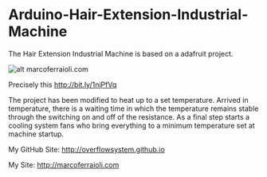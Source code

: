Arduino-Hair-Extension-Industrial-Machine
=========================================

The Hair Extension Industrial Machine is based on a adafruit project.

![alt marcoferraioli.com](http://80.240.135.37/marcoferraioli.com/public_html/images/rsz_port_2.jpg)

Precisely this http://bit.ly/1njPfVq

The project has been modified to heat up to a set temperature. Arrived in temperature, there is a waiting time in which the temperature remains stable through the switching on and off of the resistance. As a final step starts a cooling system fans who bring everything to a minimum temperature set at machine startup.

My GitHub Site: http://overflowsystem.github.io

My Site: http://marcoferraioli.com
